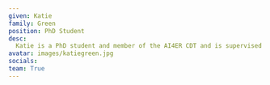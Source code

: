 ```yaml
---
given: Katie
family: Green
position: PhD Student
desc:
  Katie is a PhD student and member of the AI4ER CDT and is supervised across Computer Science and British Antarctic Survey. She is interested in the application of machine learning in ecology and how different methodologies can be leveraged to learn about the underlying dynamics of ecosystems.
avatar: images/katiegreen.jpg
socials:
team: True
---
```

